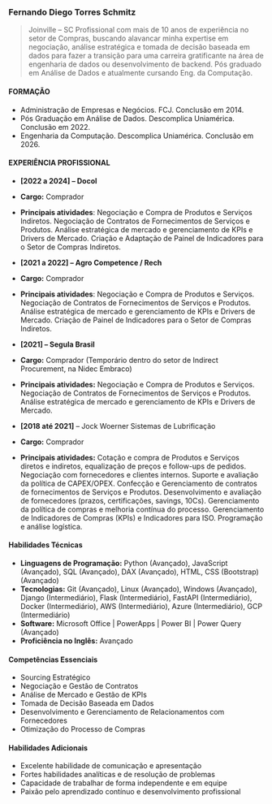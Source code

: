 ### Fernando Diego Torres Schmitz
>Joinville – SC
>Profissional com mais de 10 anos de experiência no setor de Compras, buscando alavancar minha expertise em negociação, análise estratégica e tomada de decisão baseada em dados para fazer a transição para uma carreira gratificante na área de engenharia de dados ou desenvolvimento de backend. Pós graduado em Análise de Dados e atualmente cursando Eng. da Computação.

#### FORMAÇÃO

* Administração de Empresas e Negócios. FCJ. Conclusão em 2014.
* Pós Graduação em Análise de Dados. Descomplica Uniamérica. Conclusão em 2022.
* Engenharia da Computação. Descomplica Uniamérica. Conclusão em 2026.

#### EXPERIÊNCIA PROFISSIONAL

* **[2022 a 2024] – Docol**
* **Cargo:** Comprador
* **Principais atividades**: Negociação e Compra de Produtos e Serviços Indiretos. Negociação de Contratos de Fornecimentos de Serviços e Produtos. Análise estratégica de mercado e gerenciamento de KPIs e Drivers de Mercado. Criação e Adaptação de Painel de Indicadores para o Setor de Compras Indiretos.

* **[2021 a 2022] – Agro Competence / Rech**
* **Cargo:** Comprador
* **Principais atividades**: Negociação e Compra de Produtos e Serviços. Negociação de Contratos de Fornecimentos de Serviços e Produtos. Análise estratégica de mercado e gerenciamento de KPIs e Drivers de Mercado. Criação de Painel de Indicadores para o Setor de Compras Indiretos.

* **[2021] – Segula Brasil**
* **Cargo:** Comprador (Temporário dentro do setor de Indirect Procurement, na Nidec Embraco)
* **Principais atividades:** Negociação e Compra de Produtos e Serviços. Negociação de Contratos de Fornecimentos de Serviços e Produtos. Análise estratégica de mercado e gerenciamento de KPIs e Drivers de Mercado.

* **[2018 até 2021]** – Jock Woerner Sistemas de Lubrificação
* **Cargo:** Comprador
* **Principais atividades:** Cotação e compra de Produtos e Serviços diretos e indiretos, equalização de preços e follow-ups de pedidos. Negociação com fornecedores e clientes internos. Suporte e avaliação da política de CAPEX/OPEX. Confecção e Gerenciamento de contratos de fornecimentos de Serviços e Produtos. Desenvolvimento e avaliação de fornecedores (prazos, certificações, savings, 10Cs). Gerenciamento da política de compras e melhoria contínua do processo. Gerenciamento de Indicadores de Compras (KPIs) e Indicadores para ISO. Programação e análise logística.

#### Habilidades Técnicas

* **Linguagens de Programação:** Python (Avançado), JavaScript (Avançado), SQL (Avançado), DAX (Avançado), HTML, CSS (Bootstrap) (Avançado)
* **Tecnologias:** Git (Avançado), Linux (Avançado), Windows (Avançado), Django (Intermediário), Flask (Intermediário), FastAPI (Intermediário), Docker (Intermediário), AWS (Intermediário), Azure (Intermediário), GCP (Intermediário)
* **Software:** Microsoft Office | PowerApps | Power BI | Power Query (Avançado)
* **Proficiência no Inglês:** Avançado

#### Competências Essenciais
* Sourcing Estratégico
* Negociação e Gestão de Contratos
* Análise de Mercado e Gestão de KPIs
* Tomada de Decisão Baseada em Dados
* Desenvolvimento e Gerenciamento de Relacionamentos com Fornecedores
* Otimização do Processo de Compras

#### Habilidades Adicionais
* Excelente habilidade de comunicação e apresentação
* Fortes habilidades analíticas e de resolução de problemas
* Capacidade de trabalhar de forma independente e em equipe
* Paixão pelo aprendizado contínuo e desenvolvimento profissional
